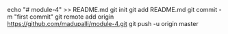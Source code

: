 echo "# module-4" >> README.md
git init
git add README.md
git commit -m "first commit"
git remote add origin https://github.com/madupalli/module-4.git
git push -u origin master
